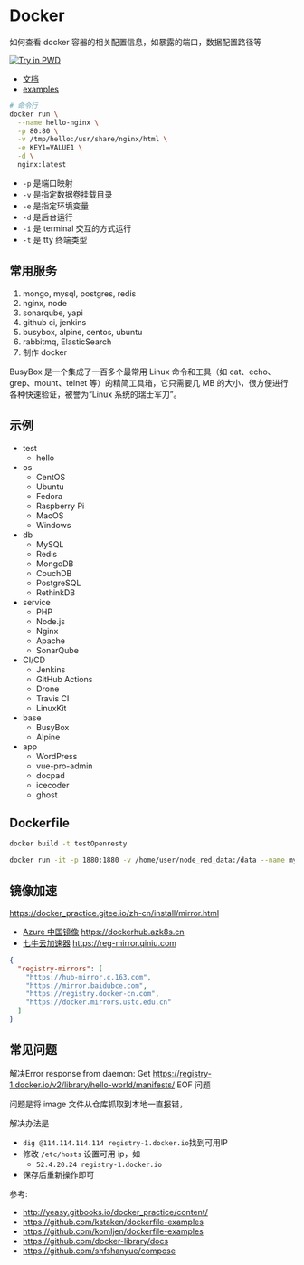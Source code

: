 # Docker

如何查看 docker 容器的相关配置信息，如暴露的端口，数据配置路径等

<a href="http://play-with-docker.com"><img src="https://github.com/play-with-docker/stacks/raw/cff22438cb4195ace27f9b15784bbb497047afa7/assets/images/button.png" alt="Try in PWD"></a>

- [文档](./docs/readme.md)
- [examples](./examples/)

```bash
# 命令行
docker run \
  --name hello-nginx \
  -p 80:80 \
  -v /tmp/hello:/usr/share/nginx/html \
  -e KEY1=VALUE1 \
  -d \
  nginx:latest
```

- `-p` 是端口映射
- `-v` 是指定数据卷挂载目录
- `-e` 是指定环境变量
- `-d` 是后台运行
- `-i` 是 terminal 交互的方式运行
- `-t` 是 tty 终端类型


## 常用服务

1. mongo, mysql, postgres, redis
2. nginx, node
3. sonarqube, yapi
4. github ci, jenkins
5. busybox, alpine, centos, ubuntu
6. rabbitmq, ElasticSearch
7. 制作 docker

BusyBox 是一个集成了一百多个最常用 Linux 命令和工具（如 cat、echo、grep、mount、telnet 等）的精简工具箱，它只需要几 MB 的大小，很方便进行各种快速验证，被誉为“Linux 系统的瑞士军刀”。

## 示例

- test
  - hello
- os
  - CentOS
  - Ubuntu
  - Fedora
  - Raspberry Pi
  - MacOS
  - Windows
- db
  - MySQL
  - Redis
  - MongoDB
  - CouchDB
  - PostgreSQL
  - RethinkDB
- service
  - PHP
  - Node.js
  - Nginx
  - Apache
  - SonarQube
- CI/CD
  - Jenkins
  - GitHub Actions
  - Drone
  - Travis CI
  - LinuxKit
- base
  - BusyBox
  - Alpine
- app
  - WordPress
  - vue-pro-admin
  - docpad
  - icecoder
  - ghost

## Dockerfile

```bash
docker build -t testOpenresty

docker run -it -p 1880:1880 -v /home/user/node_red_data:/data --name mynodered nodered/node-red
```

## 镜像加速

https://docker_practice.gitee.io/zh-cn/install/mirror.html

- [Azure 中国镜像](https://github.com/Azure/container-service-for-azure-china/blob/master/aks/README.md#22-container-registry-proxy) https://dockerhub.azk8s.cn
- [七牛云加速器](https://kirk-enterprise.github.io/hub-docs/#/user-guide/mirror) https://reg-mirror.qiniu.com

```json
{
  "registry-mirrors": [
    "https://hub-mirror.c.163.com",
    "https://mirror.baidubce.com",
    "https://registry.docker-cn.com",
    "https://docker.mirrors.ustc.edu.cn"
  ]
}
```

## 常见问题

解决Error response from daemon: Get https://registry-1.docker.io/v2/library/hello-world/manifests/ EOF 问题

问题是将 image 文件从仓库抓取到本地一直报错，

解决办法是

- `dig @114.114.114.114 registry-1.docker.io`找到可用IP
- 修改 `/etc/hosts` 设置可用 ip，如
  - `52.4.20.24 registry-1.docker.io`
- 保存后重新操作即可



参考:

- http://yeasy.gitbooks.io/docker_practice/content/
- https://github.com/kstaken/dockerfile-examples
- https://github.com/komljen/dockerfile-examples
- https://github.com/docker-library/docs
- https://github.com/shfshanyue/compose
